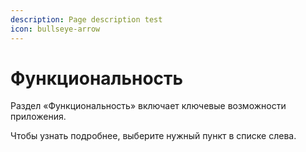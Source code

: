 ```yaml
---
description: Page description test
icon: bullseye-arrow
---
```


# Функциональность

Раздел «Функциональность» включает ключевые возможности приложения. &#x20;

Чтобы узнать подробнее, выберите нужный пункт в списке слева.
